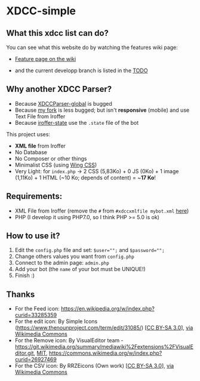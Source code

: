 # XDCC-simple

## What this xdcc list can do?
You can see what this website do by watching the features wiki page:
- [Feature page on the wiki](https://github.com/Kcchouette/XDCC-simple/wiki/Features)

- and the current developp branch is listed in the [TODO](https://github.com/Kcchouette/XDCC-simple/blob/master/TODO.md)


## Why another XDCC Parser?

 - Because [XDCCParser-global](https://github.com/nitmir/XDCCParser-global) is bugged
 - Because [my fork](https://github.com/Kcchouette/XDCCParser) is less bugged; but isn't **responsive** (mobile) and use Text File from Iroffer
 - Because [iroffer-state](https://github.com/dinoex/iroffer-state) use the `.state` file of the bot


This project uses:
 - **XML file** from Iroffer
 - No Database
 - No Composer or other things
 - Minimalist CSS (using [Wing CSS](https://github.com/KingPixil/wing))
 - Very Light: for `index.php` -> 2 CSS (5,83Ko) + 0 JS (0Ko) + 1 image (1,11Ko) + 1 HTML (~10 Ko; depends of content) = ~**17 Ko**!


## Requirements:

 - XML File from Iroffer (remove the `#` from `#xdccxmlfile mybot.xml` [here](https://github.com/dinoex/iroffer-dinoex/blob/9cb3f8c3c4c6112068a4ac741cb32b6a0340280d/sample.config#L108))
 - PHP (I develop it using PHP7.0, so I think PHP >= 5.0 is ok)


## How to use it?

 1. Edit the `config.php` file and set: `$user="";` and `$password="";`
 2. Change others values you want from `config.php`
 3. Connect to the admin page: `admin.php`
 4. Add your bot (the `name` of your bot must be UNIQUE!)
 5. Finish :)


## Thanks

 - For the Feed icon: <a href="https://en.wikipedia.org/w/index.php?curid=33285359">https://en.wikipedia.org/w/index.php?curid=33285359</a>
 - For the edit icon: By Simple Icons (https://www.thenounproject.com/term/edit/31085/) [<a href="http://creativecommons.org/licenses/by-sa/3.0">CC BY-SA 3.0</a>], <a href="https://commons.wikimedia.org/wiki/File%3AEdit_Notepad_Icon.svg">via Wikimedia Commons</a>
 - For the Remove icon: By VisualEditor team - <a class="external free" href="https://git.wikimedia.org/summary/mediawiki%2Fextensions%2FVisualEditor.git">https://git.wikimedia.org/summary/mediawiki%2Fextensions%2FVisualEditor.git</a>, <a href="http://opensource.org/licenses/mit-license.php" title="MIT license">MIT</a>, <a href="https://commons.wikimedia.org/w/index.php?curid=26927469">https://commons.wikimedia.org/w/index.php?curid=26927469</a>
 - For the CSV icon: By RRZEicons (Own work) [<a href="http://creativecommons.org/licenses/by-sa/3.0">CC BY-SA 3.0</a>], <a href="https://commons.wikimedia.org/wiki/File%3AText-csv-text.svg">via Wikimedia Commons</a>